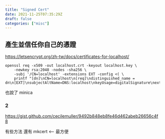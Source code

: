 ```yaml
---
title: "Signed Cert"
date: 2021-11-25T07:35:29Z
draft: false
categories: ["misc"]
---
```


## 產生並信任你自己的憑證

<https://letsencrypt.org/zh-tw/docs/certificates-for-localhost/>

```shell
openssl req -x509 -out localhost.crt -keyout localhost.key \
    -newkey rsa:2048 -nodes -sha256 \
    -subj '/CN=localhost' -extensions EXT -config <( \
    printf "[dn]\nCN=localhost\n[req]\ndistinguished_name = dn\n[EXT]\nsubjectAltName=DNS:localhost\nkeyUsage=digitalSignature\nextendedKeyUsage=serverAuth")
```

也說了 minica

### 2

<https://gist.github.com/cecilemuller/9492b848eb8fe46d462abeb26656c4f8>

有些方法
還有 mkcert <-- 最方便

